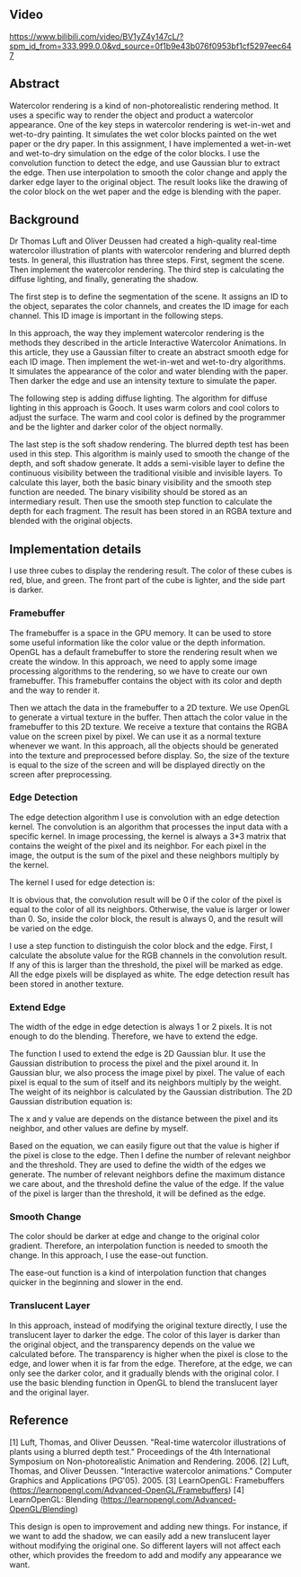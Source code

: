 ## Video

https://www.bilibili.com/video/BV1yZ4y147cL/?spm_id_from=333.999.0.0&vd_source=0f1b9e43b076f0953bf1cf5297eec647

## Abstract
Watercolor rendering is a kind of non-photorealistic rendering method. It uses a specific way to render the object and product a watercolor appearance. One of the key steps in watercolor rendering is wet-in-wet and wet-to-dry painting. It simulates the wet color blocks painted on the wet paper or the dry paper. In this assignment, I have implemented a wet-in-wet and wet-to-dry simulation on the edge of the color blocks. I use the convolution function to detect the edge, and use Gaussian blur to extract the edge. Then use interpolation to smooth the color change and apply the darker edge layer to the original object. The result looks like the drawing of the color block on the wet paper and the edge is blending with the paper.

## Background

Dr Thomas Luft and Oliver Deussen had created a high-quality real-time watercolor illustration of plants with watercolor rendering and blurred depth tests. In general, this illustration has three steps. First, segment the scene. Then implement the watercolor rendering. The third step is calculating the diffuse lighting, and finally, generating the shadow. 

The first step is to define the segmentation of the scene. It assigns an ID to the object, separates the color channels, and creates the ID image for each channel. This ID image is important in the following steps.

In this approach, the way they implement watercolor rendering is the methods they described in the article Interactive Watercolor Animations. In this article, they use a Gaussian filter to create an abstract smooth edge for each ID image. Then implement the wet-in-wet and wet-to-dry algorithms. It simulates the appearance of the color and water blending with the paper. Then darker the edge and use an intensity texture to simulate the paper.

The following step is adding diffuse lighting. The algorithm for diffuse lighting in this approach is Gooch. It uses warm colors and cool colors to adjust the surface. The warm and cool color is defined by the programmer and be the lighter and darker color of the object normally. 

The last step is the soft shadow rendering. The blurred depth test has been used in this step. This algorithm is mainly used to smooth the change of the depth, and soft shadow generate. It adds a semi-visible layer to define the continuous visibility between the traditional visible and invisible layers. To calculate this layer, both the basic binary visibility and the smooth step function are needed. The binary visibility should be stored as an intermediary result. Then use the smooth step function to calculate the depth for each fragment. The result has been stored in an RGBA texture and blended with the original objects.

## Implementation details

I use three cubes to display the rendering result. The color of these cubes is red, blue, and green. The front part of the cube is lighter, and the side part is darker.

 ### Framebuffer

The framebuffer is a space in the GPU memory. It can be used to store some useful information like the color value or the depth information. OpenGL has a default framebuffer to store the rendering result when we create the window. In this approach, we need to apply some image processing algorithms to the rendering, so we have to create our own framebuffer. This framebuffer contains the object with its color and depth and the way to render it. 

Then we attach the data in the framebuffer to a 2D texture. We use OpenGL to generate a virtual texture in the buffer. Then attach the color value in the framebuffer to this 2D texture. We receive a texture that contains the RGBA value on the screen pixel by pixel. We can use it as a normal texture whenever we want. In this approach, all the objects should be generated into the texture and preprocessed before display. So, the size of the texture is equal to the size of the screen and will be displayed directly on the screen after preprocessing.

### Edge Detection

The edge detection algorithm I use is convolution with an edge detection kernel. The convolution is an algorithm that processes the input data with a specific kernel. In image processing, the kernel is always a 3*3 matrix that contains the weight of the pixel and its neighbor. For each pixel in the image, the output is the sum of the pixel and these neighbors multiply by the kernel.

The kernel I used for edge detection is:

It is obvious that, the convolution result will be 0 if the color of the pixel is equal to the color of all its neighbors. Otherwise, the value is larger or lower than 0. So, inside the color block, the result is always 0, and the result will be varied on the edge. 

I use a step function to distinguish the color block and the edge. First, I calculate the absolute value for the RGB channels in the convolution result. If any of this is larger than the threshold, the pixel will be marked as edge. All the edge pixels will be displayed as white. The edge detection result has been stored in another texture.

### Extend Edge

The width of the edge in edge detection is always 1 or 2 pixels. It is not enough to do the blending. Therefore, we have to extend the edge.

The function I used to extend the edge is 2D Gaussian blur. It use the Gaussian distribution to process the pixel and the pixel around it. In Gaussian blur, we also process the image pixel by pixel. The value of each pixel is equal to the sum of itself and its neighbors multiply by the weight. The weight of its neighbor is calculated by the Gaussian distribution. The 2D Gaussian distribution equation is:

The x and y value are depends on the distance between the pixel and its neighbor, and other values are define by myself.

Based on the equation, we can easily figure out that the value is higher if the pixel is close to the edge. Then I define the number of relevant neighbor and the threshold. They are used to define the width of the edges we generate. The number of relevant neighbors define the maximum distance we care about, and the threshold define the value of the edge. If the value of the pixel is larger than the threshold, it will be defined as the edge.

### Smooth Change 

The color should be darker at edge and change to the original color gradient. Therefore, an interpolation function is needed to smooth the change. In this approach, I use the ease-out function.

The ease-out function is a kind of interpolation function that changes quicker in the beginning and slower in the end.

### Translucent Layer

In this approach, instead of modifying the original texture directly, I use the translucent layer to darker the edge. The color of this layer is darker than the original object, and the transparency depends on the value we calculated before. The transparency is higher when the pixel is close to the edge, and lower when it is far from the edge. Therefore, at the edge, we can only see the darker color, and it gradually blends with the original color. I use the basic blending function in OpenGL to blend the translucent layer and the original layer.

## Reference

[1] Luft, Thomas, and Oliver Deussen. "Real-time watercolor illustrations of plants using a blurred depth test." Proceedings of the 4th International Symposium on Non-photorealistic Animation and Rendering. 2006. 
[2] Luft, Thomas, and Oliver Deussen. "Interactive watercolor animations." Computer Graphics and Applications (PG'05). 2005.
[3] LearnOpenGL: Framebuffers (https://learnopengl.com/Advanced-OpenGL/Framebuffers)
[4] LearnOpenGL: Blending (https://learnopengl.com/Advanced-OpenGL/Blending)

This design is open to improvement and adding new things. For instance, if we want to add the shadow, we can easily add a new translucent layer without modifying the original one. So different layers will not affect each other, which provides the freedom to add and modify any appearance we want.
